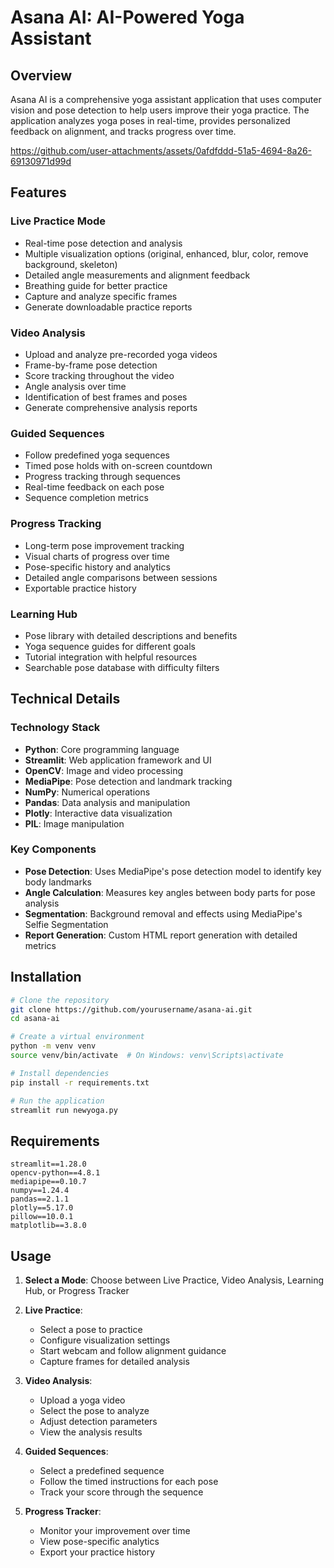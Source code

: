 # Asana AI: AI-Powered Yoga Assistant

## Overview

Asana AI is a comprehensive yoga assistant application that uses computer vision and pose detection to help users improve their yoga practice. The application analyzes yoga poses in real-time, provides personalized feedback on alignment, and tracks progress over time.

https://github.com/user-attachments/assets/0afdfddd-51a5-4694-8a26-69130971d99d

## Features

### Live Practice Mode
- Real-time pose detection and analysis
- Multiple visualization options (original, enhanced, blur, color, remove background, skeleton)
- Detailed angle measurements and alignment feedback
- Breathing guide for better practice
- Capture and analyze specific frames
- Generate downloadable practice reports

### Video Analysis
- Upload and analyze pre-recorded yoga videos
- Frame-by-frame pose detection
- Score tracking throughout the video
- Angle analysis over time
- Identification of best frames and poses
- Generate comprehensive analysis reports

### Guided Sequences
- Follow predefined yoga sequences
- Timed pose holds with on-screen countdown
- Progress tracking through sequences
- Real-time feedback on each pose
- Sequence completion metrics

### Progress Tracking
- Long-term pose improvement tracking
- Visual charts of progress over time
- Pose-specific history and analytics
- Detailed angle comparisons between sessions
- Exportable practice history

### Learning Hub
- Pose library with detailed descriptions and benefits
- Yoga sequence guides for different goals
- Tutorial integration with helpful resources
- Searchable pose database with difficulty filters

## Technical Details

### Technology Stack
- **Python**: Core programming language
- **Streamlit**: Web application framework and UI
- **OpenCV**: Image and video processing
- **MediaPipe**: Pose detection and landmark tracking
- **NumPy**: Numerical operations
- **Pandas**: Data analysis and manipulation
- **Plotly**: Interactive data visualization
- **PIL**: Image manipulation

### Key Components
- **Pose Detection**: Uses MediaPipe's pose detection model to identify key body landmarks
- **Angle Calculation**: Measures key angles between body parts for pose analysis
- **Segmentation**: Background removal and effects using MediaPipe's Selfie Segmentation
- **Report Generation**: Custom HTML report generation with detailed metrics

## Installation

```bash
# Clone the repository
git clone https://github.com/yourusername/asana-ai.git
cd asana-ai

# Create a virtual environment
python -m venv venv
source venv/bin/activate  # On Windows: venv\Scripts\activate

# Install dependencies
pip install -r requirements.txt

# Run the application
streamlit run newyoga.py
```

## Requirements

```
streamlit==1.28.0
opencv-python==4.8.1
mediapipe==0.10.7
numpy==1.24.4
pandas==2.1.1
plotly==5.17.0
pillow==10.0.1
matplotlib==3.8.0
```

## Usage

1. **Select a Mode**: Choose between Live Practice, Video Analysis, Learning Hub, or Progress Tracker
2. **Live Practice**: 
   - Select a pose to practice
   - Configure visualization settings
   - Start webcam and follow alignment guidance
   - Capture frames for detailed analysis

3. **Video Analysis**:
   - Upload a yoga video
   - Select the pose to analyze
   - Adjust detection parameters
   - View the analysis results

4. **Guided Sequences**:
   - Select a predefined sequence
   - Follow the timed instructions for each pose
   - Track your score through the sequence

5. **Progress Tracker**:
   - Monitor your improvement over time
   - View pose-specific analytics
   - Export your practice history

